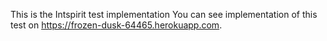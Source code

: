 This is the Intspirit test implementation
You can see implementation of this test on https://frozen-dusk-64465.herokuapp.com.
